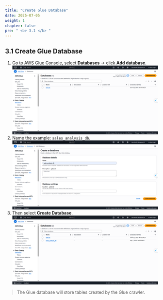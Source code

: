 ```yaml
---
title: "Create Glue Database"
date: 2025-07-05
weight: 1
chapter: false
pre: " <b> 3.1 </b> "
---
```


## 3.1 Create Glue Database

1. Go to AWS Glue Console, select **Databases** → click **Add database**.
![Glue](/images/03/031/1.png?featherlight=false&width=90pc)
2. Name the example: `sales_analysis_db`.
![Glue](/images/03/031/2.png?featherlight=false&width=90pc)
3. Then select **Create Database**.
![Glue](/images/03/031/3.png?featherlight=false&width=90pc)

> The Glue database will store tables created by the Glue crawler.
